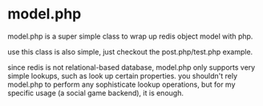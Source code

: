 model.php
=========

model.php is a super simple class to wrap up redis object model with php.

use this class is also simple, just checkout the post.php/test.php example.

since redis is not relational-based database, model.php only supports very simple lookups, such as look up certain properties. you shouldn't rely model.php to perform any sophisticate lookup operations, but for my specific usage (a social game backend), it is enough.
